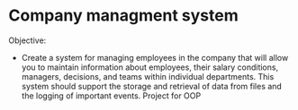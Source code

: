 # Company managment system
Objective: 
- Create a system for managing employees in the company that will allow you to maintain information about employees, their salary conditions, managers, decisions, and teams within individual departments. This system should support the storage and retrieval of data from files and the logging of important events.
Project for OOP 
